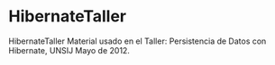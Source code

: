 HibernateTaller
===============

HibernateTaller Material usado en el Taller: Persistencia de Datos con Hibernate, UNSIJ Mayo de 2012.
